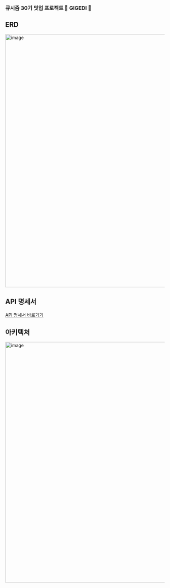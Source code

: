 ### 큐시즘 30기 밋업 프로젝트 🧩 GIGEDI 🧩

## ERD
<img width="800" alt="image" src="https://github.com/user-attachments/assets/d05c134a-0731-4ed5-ada4-46aad6a48dfd">


## API 명세서 
[API 명세서 바로가기](https://delicate-system-936.notion.site/API-10fad34ca63481fea54ffd07bae07aec?pvs=4)


## 아키텍처
<img width="761" alt="image" src="https://github.com/user-attachments/assets/c5e041ce-d7f6-4455-95ee-76e5bfcf330a">
